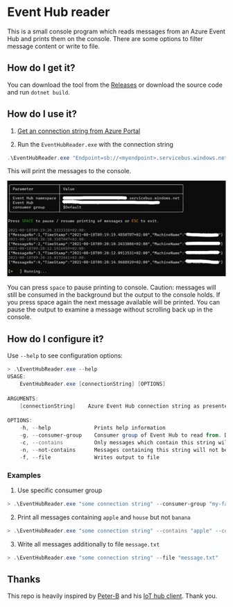 # Event Hub reader
This is a small console program which reads messages from an Azure Event Hub and prints them on the console. There are some options to filter message content or write to file.

## How do I get it?
You can download the tool from the [Releases](https://github.com/aseminjakiw/eventHubReader/releases/latest) or download the source code and run `dotnet build`.

## How do I use it?

1. [Get an connection string from Azure Portal](https://docs.microsoft.com/en-us/azure/event-hubs/event-hubs-get-connection-string#get-connection-string-from-the-portal)

1. Run the `EventHubReader.exe` with the connection string
```powershell
.\EventHubReader.exe "Endpoint=sb://<myendpoint>.servicebus.windows.net/;SharedAccessKeyName=<keyName>;SharedAccessKey=<key>;EntityPath=<eventHubName>"
```

This will print the messages to the console. 

![IoTDeviceClient in action](readme/EventHubReader.png)

You can press `space` to pause printing to console. Caution: messages will still be consumed in the background but the output to the console holds. If you press space again the next message available will be printed. You can pause the output to examine a message without scrolling back up in the console. 

## How do I configure it?

Use `--help` to see configuration options:
```powershell
> .\EventHubReader.exe --help
USAGE:
    EventHubReader.exe [connectionString] [OPTIONS]

ARGUMENTS:
    [connectionString]    Azure Event Hub connection string as presented in the Azure portal

OPTIONS:
    -h, --help              Prints help information
    -g, --consumer-group    Consumer group of Event Hub to read from. Default value '$Default'
    -c, --contains          Only messages which contain this string will be printed. Can be added multiple times
    -n, --not-contains      Messages containing this string will not be printed. Can be added multiple times
    -f, --file              Writes output to file
```

### Examples

1. Use specific consumer group
```powershell
> .\EventHubReader.exe "some connection string" --consumer-group "my-fancy-consumer-group"
```

2. Print all messages containing `apple` and `house` but not `banana`
```powershell
> .\EventHubReader.exe "some connection string" --contains "apple" --contains "house" --not-contains "banana"
```

3. Write all messages additionally to file `message.txt`
```powershell
> .\EventHubReader.exe "some connection string" --file "message.txt"
```

## Thanks
This repo is heavily inspired by [Peter-B](https://github.com/Peter-B-) and his [IoT hub client](https://github.com/Peter-B-/iot-hub-client). Thank you.
